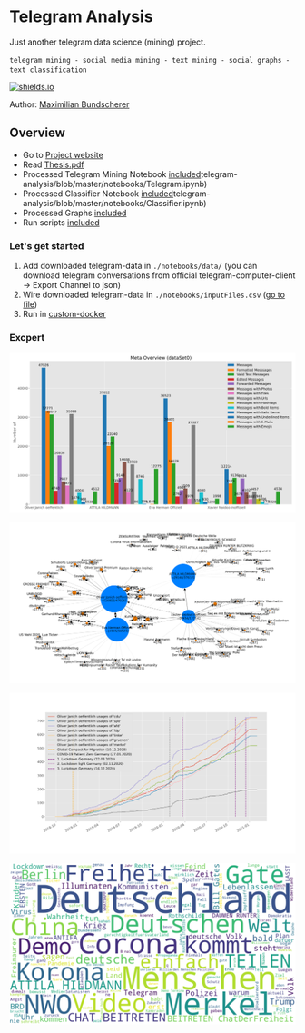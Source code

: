 # Telegram Analysis

Just another telegram data science (mining) project.

``telegram mining - social media mining - text mining - social graphs - text classification``

[![shields.io](https://img.shields.io/badge/license-Apache2-blue.svg)](http://www.apache.org/licenses/LICENSE-2.0.txt)

Author: [Maximilian Bundscherer](https://bundscherer-online.de)

## Overview

- Go to [Project website](https://maxbundscherer.github.io/telegram-analysis/)
- Read [Thesis.pdf](./thesis.pdf)
- Processed Telegram Mining Notebook [included](./notebooks/Telegram.ipynb)telegram-analysis/blob/master/notebooks/Telegram.ipynb)
- Processed Classifier Notebook [included](./notebooks/Classifier.ipynb)telegram-analysis/blob/master/notebooks/Classifier.ipynb)
- Processed Graphs [included](./notebooks/output/)
- Run scripts [included](./notebooks/)

### Let's get started

1. Add downloaded telegram-data in ``./notebooks/data/`` (you can download telegram conversations from official telegram-computer-client -> Export Channel to json)
2. Wire downloaded telegram-data in ``./notebooks/inputFiles.csv`` ([go to file](./notebooks/inputFiles.csv))
3. Run in [custom-docker](./docker/)

### Excpert

![Meta Overview](/notebooks/output/meta-overview-dataSet0.svg)

![Social Graph Example](/notebooks/output/social-graph-dataSet0-forwarded-from.svg)

![Time Plot Example](/notebooks/output/word-tracer-oliver-janich.svg)

![Word Cloud Example](/notebooks/output/wordcloud-attila-hildmann.png)